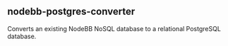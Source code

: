 nodebb-postgres-converter
-------------------------

Converts an existing NodeBB NoSQL database to a relational PostgreSQL database.
